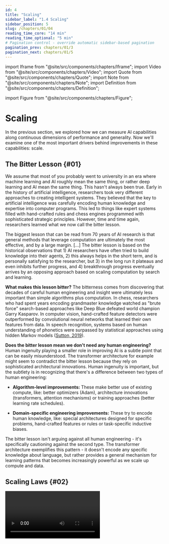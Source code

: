 ```yaml
---
id: 4
title: "Scaling"
sidebar_label: "1.4 Scaling"
sidebar_position: 5
slug: /chapters/01/04
reading_time_core: "14 min"
reading_time_optional: "5 min"
# Pagination control - override automatic sidebar-based pagination
pagination_prev: chapters/01/3
pagination_next: chapters/01/5
---
```

import Iframe from "@site/src/components/chapters/Iframe";
import Video from "@site/src/components/chapters/Video";
import Quote from "@site/src/components/chapters/Quote";
import Note from "@site/src/components/chapters/Note";
import Definition from "@site/src/components/chapters/Definition";

import Figure from "@site/src/components/chapters/Figure";

# Scaling

In the previous section, we explored how we can measure AI capabilities along continuous dimensions of performance and generality. Now we'll examine one of the most important drivers behind improvements in these capabilities: scale.

## The Bitter Lesson {#01}

We assume that most of you probably went to university in an era where machine learning and AI roughly mean the same thing, or rather deep learning and AI mean the same thing. This hasn't always been true. Early in the history of artificial intelligence, researchers took very different approaches to creating intelligent systems. They believed that the key to artificial intelligence was carefully encoding human knowledge and expertise into computer programs. This led to things like expert systems filled with hand-crafted rules and chess engines programmed with sophisticated strategic principles. However, time and time again, researchers learned what we now call the bitter lesson.

<Quote speaker="Richard Sutton" position="Professor University of Alberta, Founder, Openmind Research Institute" date="2019" source="([Sutton, 2019](http://www.incompleteideas.net/IncIdeas/BitterLesson.html))">

The biggest lesson that can be read from 70 years of AI research is that general methods that leverage computation are ultimately the most effective, and by a large margin. [...] The bitter lesson is based on the historical observations that 1) AI researchers have often tried to build knowledge into their agents, 2) this always helps in the short term, and is personally satisfying to the researcher, but 3) in the long run it plateaus and even inhibits further progress, and 4) breakthrough progress eventually arrives by an opposing approach based on scaling computation by search and learning.

</Quote>

**What makes this lesson bitter?** The bitterness comes from discovering that decades of careful human engineering and insight were ultimately less important than simple algorithms plus computation. In chess, researchers who had spent years encoding grandmaster knowledge watched as "brute force" search-based approaches like Deep Blue defeated world champion Garry Kasparov. In computer vision, hand-crafted feature detectors were outperformed by convolutional neural networks that learned their own features from data. In speech recognition, systems based on human understanding of phonetics were surpassed by statistical approaches using hidden Markov models ([Sutton, 2019](http://www.incompleteideas.net/IncIdeas/BitterLesson.html)).

**Does the bitter lesson mean we don't need any human engineering?** Human ingenuity playing a smaller role in improving AI is a subtle point that can be easily misunderstood. The transformer architecture for example might seem to contradict the bitter lesson because they rely on sophisticated architectural innovations. Human ingenuity is important, but the subtlety is in recognizing that there's a difference between two types of human engineering:

- **Algorithm-level improvements:** These make better use of existing compute, like: better optimizers (Adam), architecture innovations (transformers, attention mechanisms) or training approaches (better learning rate schedules).

- **Domain-specific engineering improvements:** These try to encode human knowledge, like: special architectures designed for specific problems, hand-crafted features or rules or task-specific inductive biases.

The bitter lesson isn't arguing against all human engineering - it's specifically cautioning against the second type. The transformer architecture exemplifies this pattern - it doesn't encode any specific knowledge about language, but rather provides a general mechanism for learning patterns that becomes increasingly powerful as we scale up compute and data.

## Scaling Laws {#02}

<Video type="youtube" videoId="5eqRuVp65eY" number="4" label="1.4" caption="Optional video explanation of scaling laws." />

**Why do AI labs care about scaling laws?** Training large AI models is extremely expensive - potentially hundreds of millions of dollars for frontier models. Scaling laws help labs make crucial decisions about resource allocation: Should they spend more on GPUs or on acquiring training data? Should they train a larger model for less time or a smaller model for longer? For example, with a fixed compute budget, they might need to choose between training a 20-billion parameter model on 40% of their data or a 200-billion parameter model on just 4%. Getting these tradeoffs wrong can waste enormous resources. So it is important to be able to have a predictable relationship between how you invest your money and what level of capabilities you get at the end.

<Figure src="./img/lfo_Image_21.png" alt="Enter image alt description" number="21" label="1.21" caption="Example of capabilities increasing with an increase with one of variables in the scaling laws - parameter count. The same model architecture (Parti) was used to generate an image using an identical prompt, with the only difference between the models being the parameter size. There are noticeable leaps in quality, and somewhere between 3 billion and 20 billion parameters, the model acquires the ability to spell words correctly. ([Yu et al., 2022](https://arxiv.org/abs/2206.10789))" />

**What are scaling laws?** Scaling laws are mathematical relationships that describe how an AI system's performance changes as we vary key inputs like model size, dataset size, and computing power. These are empirical power-law relationships that have been observed to hold across many orders of magnitude. The key variables involved are:

**Compute (C):** This represents the total processing power used during training, measured in floating-point operations (FLOPs). Think of this as the training "budget" - more compute means either training for longer, using more powerful hardware, or both. While having more GPUs helps increase compute capacity, compute ultimately refers to the total number of operations performed, not just hardware.

**Parameters (N):** These are the tunable numbers in the model that get adjusted during training - like knobs that the model can adjust to better fit the data. More parameters allow the model to learn more complex patterns but require more compute per training step. Current frontier models have hundreds of billions of parameters.

**Dataset size (D):** This measures how many examples the model trains on (typically measured in tokens for language models). The larger the dataset, the more information the model can read. Simultaneously, to read and learn from more data, the training runs also need to be generally longer, which in turn increases the total compute needed before the model can be considered "trained".

**Loss (L):** This measures how well the model performs on its training objective. This is what we are trying to minimize, and it tends to improve as we scale up these variables.

<Figure src="./img/nQO_Image_18.png" alt="Enter image alt description" number="22" label="1.22" caption="Language modeling performance improves smoothly as we increase the model size, dataset set size, and amount of compute used for training. For optimal performance all three factors must be scaled up in tandem. Empirical performance has a power-law relationship with each individual factor when not bottlenecked by the other two. ([Kaplan et al., 2020](https://arxiv.org/abs/2001.08361))" />

<Iframe src="https://www.metaculus.com/questions/embed/4055" width="100%" height="600px" loading="lazy" frameBorder="0" number="8" label="1.8" caption="Will the first AGI be based on deep learning? ([Metaculus, 2020](https://www.metaculus.com/questions/4055/first-agi-based-on-deep-learning/))" />

**OpenAI's initial scaling laws in 2020.** To determine the relationships between different variables that might contribute to scale, OpenAI conducted a series of experiments. For an intuitive idea of how they came up with the scaling laws, you can imagine that while training a model you can hold some variables fixed while varying others and see how loss changes. Eventually this allows you to see some patterns. As an example, dataset size can be kept constant, while parameter count and training time are varied, or parameter count is kept constant and data amounts are varied, etc… So we can get a measurement of the relative contribution of each towards overall performance. If these relationships hold true across many different model architectures and tasks, then this suggests they capture something fundamental about deep learning systems. This is how the first generation of scaling laws came about from OpenAI. For example, by these laws if you have a 10x more compute, you should increase model size by about 5x and data size by only 2x. ([Kaplan et al., 2020](https://arxiv.org/abs/2001.08361))

<Figure src="./img/o2j_Image_19.png" alt="Enter image alt description" number="23" label="1.23" caption="OpenAIs initial paper on scaling laws stated that for optimally compute-efficient training, most of the increase should go towards increased model size. A relatively small increase in data is needed to avoid reuse. ([Kaplan et al., 2020](https://arxiv.org/abs/2001.08361))" />

<Iframe src="https://ourworldindata.org/grapher/exponential-growth-of-parameters-in-notable-ai-systems?tab=chart" width="100%" height="600px" loading="lazy" allow="web-share; clipboard-write" frameBorder="0" number="9" label="1.9" caption="Growth of parameters ([Giattino et al., 2023](https://ourworldindata.org/artificial-intelligence))" />

<Iframe src="https://ourworldindata.org/grapher/exponential-growth-of-datapoints-used-to-train-notable-ai-systems?tab=chart" width="100%" height="600px" loading="lazy" allow="web-share; clipboard-write" frameBorder="0" number="10" label="1.10" caption="Growth of Data ([Giattino et al., 2023](https://ourworldindata.org/artificial-intelligence))" />

<Iframe src="https://ourworldindata.org/grapher/exponential-growth-of-computation-in-the-training-of-notable-ai-systems?tab=chart" width="100%" height="600px" loading="lazy" allow="web-share; clipboard-write" frameBorder="0" number="11" label="1.11" caption="Growth of Compute ([Giattino et al., 2023](https://ourworldindata.org/artificial-intelligence))" />

<Iframe src="https://ourworldindata.org/grapher/artificial-intelligence-training-computation?tab=chart" width="100%" height="600px" loading="lazy" allow="web-share; clipboard-write" frameBorder="0" number="12" label="1.12" caption="Compute used to train AI ([Giattino et al., 2023](https://ourworldindata.org/artificial-intelligence))" />

**DeepMind's scaling law update in 2022.** DeepMind found that most large language models were actually significantly overparameterized for the amount of data they were trained on. The Chinchilla scaling laws showed that for optimal performance, models should be trained on approximately 20 times more data tokens than they have parameters. This meant that many leading models could have achieved better performance with smaller sizes, but with more data. They were called chinchilla scaling laws because the laws were demonstrated using a model called Chinchilla. This was a 70B parameter model trained on more data, which outperformed much larger models like Gopher (280B parameters) despite using the same amount of compute. So by these laws, for optimal performance, you should increase model size and dataset size in roughly equal proportions - if you get 10x more compute, you should make your model ~3.1x bigger and your data ~3.1x bigger. ([Hoffmann et al., 2022](https://arxiv.org/abs/2203.15556))

<Note title="The Broken Neural Scaling Laws (BNSL) update in 2023" collapsed={true}>

Research showed that performance doesn't always improve smoothly - there can be sharp transitions, temporary plateaus, or even periods where performance gets worse before getting better. Examples of this include things like "Grokking", where models suddenly achieve strong generalization after many training steps, or deep double descent, where increasing model size initially hurts then helps performance. Rather than simple power laws, BNSL uses a more flexible functional form that can capture these complex behaviors. This allows for more accurate predictions of scaling behavior, particularly around discontinuities and transitions. Scaling laws are a good baseline, but discontinuous jumps in capabilities and abrupt step changes are still possible ([Caballero et al., 2023](https://arxiv.org/abs/2210.14891)).

<Figure src="./img/6hA_Image_24.png" alt="Enter image alt description" number="24" label="1.24" caption="A Broken Neural Scaling Law example (dark black solid line) (with 3 breaks where purple dotted lines intersect with dark black solid line) that contains 4 individual power law segments (where the dashed lines that are yellow, blue, red, and green overlap with the dark black solid line). The 1st and 2nd break are very smooth; the 3rd break is very sharp ([Caballero et al., 2023](https://arxiv.org/abs/2210.14891))." />

</Note>

**How do training and inference scaling differ?** Training scaling involves using more compute during initial model training by using larger models, training for longer, or using bigger datasets. Another way that we might not be accounting for using scaling laws, is called inference time scaling. This instead uses more compute at runtime through techniques like chain-of-thought prompting, repeated sampling, or tree search. For example, you can either train a very large model that generates high-quality outputs directly, or train a smaller model that achieves similar performance by using more computation to think through problems step by step at inference time.

<!--

To add: limits of predictability of scaling behavior

-->

## Scaling Hypothesis {#03}

<Definition term="Strong Scaling Hypothesis" source="([Gwern, 2020](https://gwern.net/scaling-hypothesis))" number="4" label="1.4">

The strong scaling hypothesis proposes that simply scaling up current foundation model architectures with more compute and data will be sufficient to reach transformative AI capabilities and potentially even ASI.

</Definition>

<Iframe src="https://ourworldindata.org/grapher/ai-performance-knowledge-tests-vs-training-computation?tab=chart" width="100%" height="600px" loading="lazy" allow="web-share; clipboard-write" frameBorder="0" number="13" label="1.13" caption="Knowledge Tests vs Compute used in training ([Giattino et al., 2023](https://ourworldindata.org/artificial-intelligence))" />

**What is the strong scaling hypothesis?** This view suggests we already have all the fundamental components needed - it's just a matter of making them bigger, following established scaling laws. ([Branwen, 2020](https://gwern.net/scaling-hypothesis)) There is heated debate around this hypothesis and we can't possibly cover every argument. We can give you a slight overview in the next few paragraphs.

Proponents include OpenAI ([OpenAI, 2023](https://openai.com/blog/planning-for-agi-and-beyond)), Anthropic’s CEO Dario Amodei ([Amodei, 2023](https://www.dwarkeshpatel.com/p/dario-amodei)), Conjecture ([Conjecture, 2023](https://www.lesswrong.com/posts/PE22QJSww8mpwh7bt/agi-in-sight-our-look-at-the-game-board)), DeepMind’s safety team ([DeepMind, 2022](https://www.lesswrong.com/posts/GctJD5oCDRxCspEaZ/clarifying-ai-x-risk)), and others. According to the DeepMind team, there are "*not many more fundamental innovations needed for AGI. Scaled-up deep learning foundation models with RL from human feedback (RLHF) fine-tuning [should suffice]*" ([DeepMind, 2022](https://www.lesswrong.com/posts/GctJD5oCDRxCspEaZ/clarifying-ai-x-risk)).

**What are the key arguments supporting the strong scaling hypothesis?** The most compelling evidence for this view comes from empirical observations of progress in recent years. Researchers have been developing algorithms that follow the bitter lesson's principle for many years (focusing on general methods that leverage compute effectively). But even when researchers have developed sophisticated algorithms following the bitter lesson's principles, these improvements still only account for 35% of performance gains in language models in 2024, with the remaining 65% coming purely from increased scale in compute and data ([Ho et al., 2024](https://arxiv.org/abs/2403.05812)). Basically, even when our algorithmic improvements align perfectly with the bitter lesson, they're still far less important than raw scaling.

The emergence of unexpected capabilities provides another powerful argument for strong scaling. We've seen previous generations of foundation models demonstrate remarkable abilities that weren't explicitly trained for, like programming for example. This emergent behavior hints that it is not impossible for higher-order cognitive abilities to similarly emerge simply as a function of scale. We see that bigger models become increasingly sample efficient - they require fewer examples to learn new tasks. This improved efficiency with scale suggests that scaling up further could eventually lead to human-like few-shot learning capabilities, which is a precursor for TAI and ASI. Finally, these models also appear to be capable of learning any task that can be expressed through their training modalities. Right now this is text for LLMs but there is a clear path forward to multimodal LMMs. Since text can express virtually any human-comprehensible task, scaling up language understanding might be sufficient for general intelligence.

**What are the key arguments against the strong scaling hypothesis? **Recent research has also identified several challenges to the strong scaling hypothesis. The most immediate is data availability - language models will likely exhaust high-quality public text data between 2026 and 2032 ([Villalobos et al., 2024](https://arxiv.org/abs/2211.04325)). While synthetic data might help address this limitation, it's unclear whether it can provide the same quality of learning signal as organic human-generated content. Alternatively, we still have a lot of multi-modal data left to train on (like YouTube videos) despite running out of text data.

A more fundamental challenge comes from the way these models work. LLMs are fundamentally "interpolative databases" (or stochastic parrots , or a variety of other similar terms). The point being that they just build up a vast collection of vector transformations through pre-training. While these transformations become increasingly sophisticated with scale, critics argue there's a fundamental difference between recombining existing ideas and true synthesis - deriving novel solutions from first principles. However, this is not an airtight case against strong scaling. This could simply be a limitation of current scale - a larger model trained on multimodal data might learn to handle any new novel situation simply as a recombination of previously memorized patterns. So, it is unclear if template recombination actually does have an upper bound.

<Definition term="Weak Scaling Hypothesis" source="([Gwern, 2020](https://gwern.net/scaling-hypothesis))" number="5" label="1.5">

The weak scaling hypothesis proposes that even though scale will continue to be the primary driver of progress, we will also need targeted architectural and algorithmic improvements to overcome specific bottlenecks.

</Definition>

**What is the weak scaling hypothesis?** Given these challenges, a weaker version of the scaling hypothesis has also been proposed. According to the weak scaling hypothesis even though scale will continue to be the primary driver of progress, we will also need targeted architectural and algorithmic improvements to overcome specific bottlenecks. These improvements wouldn't require fundamental breakthroughs, but rather incremental enhancements to better leverage scale. ([Branwen, 2020](https://gwern.net/scaling-hypothesis)) Similar to the strong scaling hypothesis, the weak one is also contentious and debated. We can provide a few of the results arguing both for and against this outlook.

LeCun's H-Jepa architecture ([LeCun, 2022](https://openreview.net/pdf?id=BZ5a1r-kVsf)), or Richard Sutton’s Alberta Plan ([Sutton, 2022](https://arxiv.org/abs/2208.11173)) are notable plans adopting the weak scaling hypothesis.

**What are the key arguments supporting the weak scaling hypothesis? **The arguments for strong scaling, like algorithmic improvements only contributing 35% of performance gains in language models can also count for weak scaling. Since one third is still a non-trivial role to play in capabilities improvement. Some more empirical observations also support weak scaling. Like hardware support for lower-precision calculations, which provided order-of-magnitude performance improvements for machine learning workloads ([Hobbhahn et al., 2023](https://epoch.ai/blog/trends-in-machine-learning-hardware)). These kinds of targeted improvements don't change the fundamental scaling story but rather help us better leverage available resources.. This suggests that there is still room for improvement through better scaling strategies rather than fundamental breakthroughs. ([Hoffmann et al., 2022](https://arxiv.org/abs/2203.15556))

<Figure src="./img/f0X_Image_25.png" alt="Enter image alt description" number="25" label="1.25" caption="Augmentation/Scaffolding stays constant, but if the scaling hypothesis, weak or strong, is true, then capabilities will keep improving just by scaling." />

**What if neither the weak nor the strong scaling hypothesis is true?** Essentially, both the scaling laws (which only predict foundation model capabilities) and most debates around "scale is all you need" often miss other aspects of AI development that happen outside the scope of what scaling laws can predict. They don't account for improvements in AI "scaffolding" (like chain-of-thought prompting, tool use, or retrieval), or combinations of multiple models working together in novel ways. Debates around the scaling laws only tell us about the capabilities of a single foundation model trained in a standard way. For example, by the strong scaling hypothesis we can reach TAI by simply scaling up the same foundation model until it completely automates ML R&D. But even if scaling stops, halting capabilities progress on the core foundation model (in either a weak or a strong way), the external techniques that leverage the existing model can still continue advancing.

Think of foundation models like LLMs or LMMs as simply one transistor. Alone they might not be able to do much, but if we combine enough transistors we end up with all the capabilities of a supercomputer. Many researchers think that this is a core element where future capabilities will come from. It is also referred to as "unhobbling" ([Aschenbrenner, 2024](https://situational-awareness.ai/from-gpt-4-to-agi/#Unhobbling)), "schlep" ([Cotra, 2023](https://www.planned-obsolescence.org/scale-schlep-and-systems/)) and various other terms, but all of them point to the same underlying principle - raw scaling of single model performance is only one part of overall AI capability advancement.

<Figure src="./img/tfS_Image_26.png" alt="Enter image alt description" number="26" label="1.26" caption="Even if we see no improvements in model scale, other elicitation techniques and scaffolding can keep improving. So overall capabilities keep growing. Realistically, the future is probably going to see both improvement due to scaffolding and scale. So for now, there does not seem to be an upper limit on improving capabilities as long as either one of the two holds." />

We go deeper into the arguments and counterarguments for all views on scaling foundation models in the appendix.

<Note title="Argument: Against scaling hypotheses - Memorization vs Synthesis" collapsed={true}>

When we talk about LLMs as "interpolative databases", we're referring to how they store and manipulate vector programs - these shouldn’t be confused with traditional computer programs like python or C++. These templates, or vector programs are transformations in the model's embedding space. Early work on embeddings showed simple transformations (like king - man + woman = queen), but modern LLMs can store millions of much more complex transformations. But due to a function of scale, LLMs can now store arbitrarily complex vector functions — so complex, in fact, that researchers found it more accurate to refer to them as vector programs rather than functions.

So what's happening in LLMs is that they build up a vast database of these vector programs through pre-training. When we say they're doing "template matching" or "memorization", what we really mean is that they're storing millions of these vector transformations that they can retrieve and combine with each prompt.

So the deciding question for/against strong (and even weak scaling) becomes - Is this type of template program combination enough to reach general intelligence. In other words can program synthesis be approximated using recombinations of enough templates (also called abstractions and many other words but the key idea is the same)?

People who argue against this say that no matter how numerous or sophisticated, are fundamentally different from true program synthesis. True program synthesis would mean deriving a new solution from first principles - not just recombining existing transformations. There are some empirical observations to support this view. Like the Caesar cipher example: "LLMs can solve a Caesar cipher with key size 3 or 5, but fail with key size 13, because they've memorized specific solutions rather than understanding the general algorithm" ([Chollet, 2024](https://www.youtube.com/watch?v=nL9jEy99Nh0)). Or alternatively, the "reversal curse" which shows that even SOTA language models in 2024 cannot do reverse causal inference - if they are trained on "A is B" they fail to learn "B is A" ([Berglund et al., 2023](https://arxiv.org/abs/2309.12288))

But this does still not seem to completely invalidate scaling as of yet. If we scale up the size of the program database and cram more knowledge and patterns into it, we are going to be increasing its performance ([Chollet, 2024](https://www.dwarkeshpatel.com/p/francois-chollet)). Both sides of the debate agree on this. So this suggests the real issue isn't whether template recombination has an obvious absolute upper bound, but whether it's the most efficient path to general intelligence. Program synthesis might achieve the same capabilities with far less compute and data by learning to derive solutions rather than memorizing patterns.

</Note>
